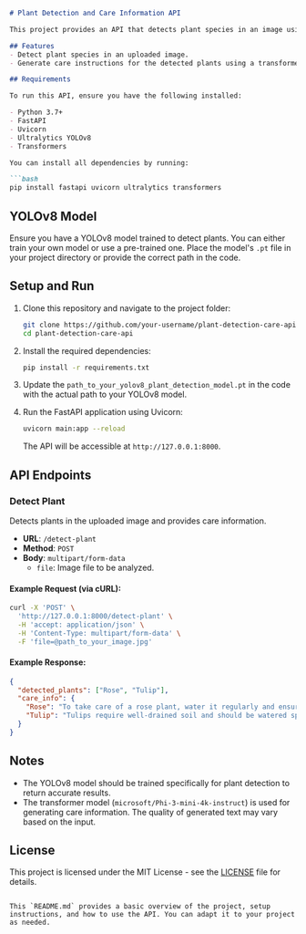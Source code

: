 ```markdown
# Plant Detection and Care Information API

This project provides an API that detects plant species in an image using the YOLOv8 model and returns care information for the detected plants using a text generation model (`microsoft/Phi-3-mini-4k-instruct`).

## Features
- Detect plant species in an uploaded image.
- Generate care instructions for the detected plants using a transformer-based text generation model.

## Requirements

To run this API, ensure you have the following installed:

- Python 3.7+
- FastAPI
- Uvicorn
- Ultralytics YOLOv8
- Transformers

You can install all dependencies by running:

```bash
pip install fastapi uvicorn ultralytics transformers
```

## YOLOv8 Model
Ensure you have a YOLOv8 model trained to detect plants. You can either train your own model or use a pre-trained one. Place the model's `.pt` file in your project directory or provide the correct path in the code.

## Setup and Run

1. Clone this repository and navigate to the project folder:

   ```bash
   git clone https://github.com/your-username/plant-detection-care-api.git
   cd plant-detection-care-api
   ```

2. Install the required dependencies:

   ```bash
   pip install -r requirements.txt
   ```

3. Update the `path_to_your_yolov8_plant_detection_model.pt` in the code with the actual path to your YOLOv8 model.

4. Run the FastAPI application using Uvicorn:

   ```bash
   uvicorn main:app --reload
   ```

   The API will be accessible at `http://127.0.0.1:8000`.

## API Endpoints

### Detect Plant
Detects plants in the uploaded image and provides care information.

- **URL**: `/detect-plant`
- **Method**: `POST`
- **Body**: `multipart/form-data`
  - `file`: Image file to be analyzed.

#### Example Request (via cURL):
```bash
curl -X 'POST' \
  'http://127.0.0.1:8000/detect-plant' \
  -H 'accept: application/json' \
  -H 'Content-Type: multipart/form-data' \
  -F 'file=@path_to_your_image.jpg'
```

#### Example Response:
```json
{
  "detected_plants": ["Rose", "Tulip"],
  "care_info": {
    "Rose": "To take care of a rose plant, water it regularly and ensure it gets plenty of sunlight...",
    "Tulip": "Tulips require well-drained soil and should be watered sparingly..."
  }
}
```

## Notes
- The YOLOv8 model should be trained specifically for plant detection to return accurate results.
- The transformer model (`microsoft/Phi-3-mini-4k-instruct`) is used for generating care information. The quality of generated text may vary based on the input.

## License
This project is licensed under the MIT License - see the [LICENSE](LICENSE) file for details.
```

This `README.md` provides a basic overview of the project, setup instructions, and how to use the API. You can adapt it to your project as needed.
